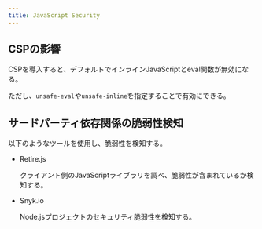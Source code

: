 ```yaml
---
title: JavaScript Security
---
```


## CSPの影響

CSPを導入すると、デフォルトでインラインJavaScriptとeval関数が無効になる。

ただし、`unsafe-eval`や`unsafe-inline`を指定することで有効にできる。

## サードパーティ依存関係の脆弱性検知

以下のようなツールを使用し、脆弱性を検知する。

- Retire.js

  クライアント側のJavaScriptライブラリを調べ、脆弱性が含まれているか検知する。

- Snyk.io

  Node.jsプロジェクトのセキュリティ脆弱性を検知する。
